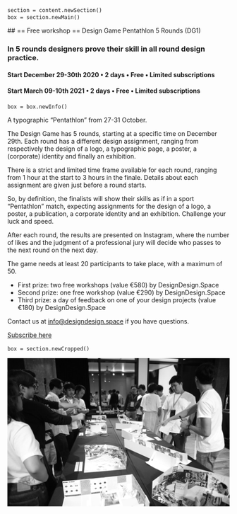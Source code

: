 

<!-- DG1 -->

~~~
section = content.newSection()
box = section.newMain()
~~~
<a name="DG1"/>
## == Free workshop == Design Game Pentathlon 5 Rounds <span class="wcode">(DG1)</span>

### In 5 rounds designers prove their skill in all round design practice.

#### Start December 29-30<span class="sup">th</span> 2020 • 2 days • Free • Limited subscriptions

#### Start March 09-10<span class="sup">th</span> 2021 • 2 days • Free • Limited subscriptions

~~~
box = box.newInfo()
~~~

A typographic “Pentathlon” from 27-31 October.

The Design Game has 5 rounds, starting at a specific time on December 29<span class="sup">th</span>.
Each round has a different design assignment, ranging from respectively the design of a logo, a typographic page, a poster, a (corporate) identity and finally an exhibition. 

There is a strict and limited time frame available for each round, ranging from 1 hour at the start to 3 hours in the finale. Details about each assignment are given just before a round starts.

So, by definition, the finalists will show their skills as if in a sport “Pentathlon” match, expecting assignments for the design of a logo, a poster, a publication, a corporate identity and an exhibition. Challenge your luck and speed.

After each round, the results are presented on Instagram, where the number of likes and the judgment of a professional jury will decide who passes to the next round on the next day. 

The game needs at least 20 participants to take place, with a maximum of 50.

* First prize: two free workshops (value €580) by DesignDesign.Space
* Second prize: one free workshop (value €290) by DesignDesign.Space
* Third prize: a day of feedback on one of your design projects (value €180) by DesignDesign.Space

Contact us at info@designdesign.space if you have questions.

<a href="https://docs.google.com/forms/d/1vLKGROUx03Sm3QGWEwuP1f7Uo1v4qQCmG1FlaxOT88A" target="external">Subscribe here</a>

~~~
box = section.newCropped()
~~~

![cover y=top](images/IMG_8251BW.JPG)


